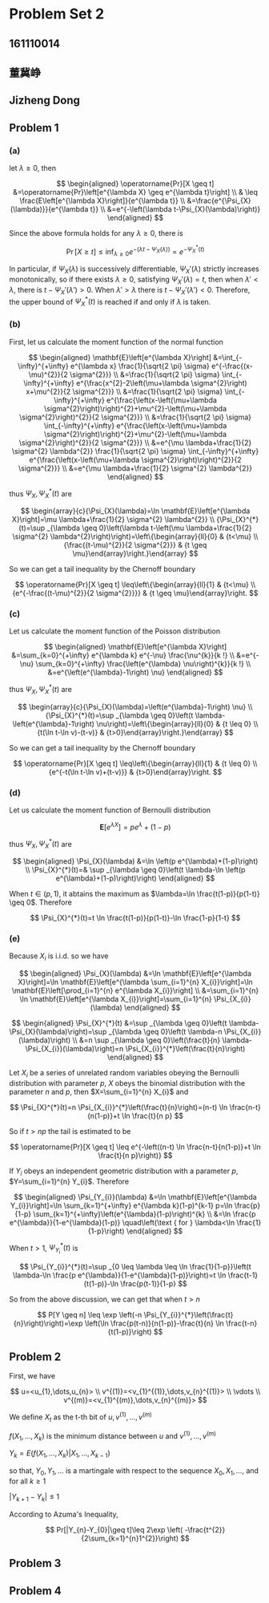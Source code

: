 
# Problem Set 2
## 161110014   
## 董冀峥  
## Jizheng Dong  
## Problem 1



### (a)


let $\lambda \geq 0$, then

$$
\begin{aligned} \operatorname{Pr}[X \geq t] &=\operatorname{Pr}\left[e^{\lambda X} \geq e^{\lambda t}\right] \\ & \leq \frac{E\left[e^{\lambda X}\right]}{e^{\lambda t}} \\ &=\frac{e^{\Psi_{X}(\lambda)}}{e^{\lambda t}} \\ &=e^{-\left(\lambda t-\Psi_{X}(\lambda)\right)} \end{aligned}
$$

Since the above formula holds for any $\lambda \geq 0$, there is


$$
\operatorname{Pr}[X \geq t] \leq \inf _{\lambda \geq 0} e^{-\left(\lambda t-\Psi_{X}(\lambda)\right)}=e^{-\Psi_{X}^{*}(t)}
$$

In particular, if $\Psi_{X}(\lambda)$ is successively differentiable, $\Psi_{X}'(\lambda)$ strictly increases monotonically, so if there exists $\lambda \geq 0$, satisfying $\Psi_{X}'(\lambda) = t$, then when $\lambda '< \lambda$, there is $t− \Psi_{X}'(\lambda ') > 0$. 
When $\lambda '> \lambda$ there is $t− \Psi_{X}'(\lambda ') < 0$. Therefore, the upper bound of $\Psi_{X}^{*}(t)$ is reached if and only if $λ$ is taken.

### (b)
First, let us calculate the moment function of the normal function

$$
\begin{aligned} \mathbf{E}\left[e^{\lambda X}\right] &=\int_{-\infty}^{+\infty} e^{\lambda x} \frac{1}{\sqrt{2 \pi} \sigma} e^{-\frac{(x-\mu)^{2}}{2 \sigma^{2}}} \\ &=\frac{1}{\sqrt{2 \pi} \sigma} \int_{-\infty}^{+\infty} e^{\frac{x^{2}-2\left(\mu+\lambda \sigma^{2}\right) x+\mu^{2}}{2 \sigma^{2}}} \\ &=\frac{1}{\sqrt{2 \pi} \sigma} \int_{-\infty}^{+\infty} e^{\frac{\left(x-\left(\mu+\lambda \sigma^{2}\right)\right)^{2}+\mu^{2}-\left(\mu+\lambda \sigma^{2}\right)^{2}}{2 \sigma^{2}}} \\ &=\frac{1}{\sqrt{2 \pi} \sigma} \int_{-\infty}^{+\infty} e^{\frac{\left(x-\left(\mu+\lambda \sigma^{2}\right)\right)^{2}+\mu^{2}-\left(\mu+\lambda \sigma^{2}\right)^{2}}{2 \sigma^{2}}} \\ &=e^{\mu \lambda+\frac{1}{2} \sigma^{2} \lambda^{2}} \frac{1}{\sqrt{2 \pi} \sigma} \int_{-\infty}^{+\infty} e^{\frac{\left(x-\left(\mu+\lambda \sigma^{2}\right)\right)^{2}}{2 \sigma^{2}}} \\ &=e^{\mu \lambda+\frac{1}{2} \sigma^{2} \lambda^{2}} \end{aligned}
$$

thus $\Psi_{X}, \Psi_{X}^{*}(t)$ are

$$
\begin{array}{c}{\Psi_{X}(\lambda)=\ln \mathbf{E}\left[e^{\lambda X}\right]=\mu \lambda+\frac{1}{2} \sigma^{2} \lambda^{2}} 
\\ 
{\Psi_{X}^{*}(t)=\sup _{\lambda \geq 0}\left(\lambda t-\left(\mu \lambda+\frac{1}{2} \sigma^{2} \lambda^{2}\right)\right)=\left\{\begin{array}{ll}{0} & {t<\mu} \\ {\frac{(t-\mu)^{2}}{2 \sigma^{2}}} & {t \geq \mu}\end{array}\right.}\end{array}
$$

So we can get a tail inequality by the Chernoff boundary

$$
\operatorname{Pr}[X \geq t] \leq\left\{\begin{array}{ll}{1} & {t<\mu} \\ {e^{-\frac{(t-\mu)^{2}}{2 \sigma^{2}}}} & {t \geq \mu}\end{array}\right.
$$

### (c)

Let us calculate the moment function of the Poisson distribution

$$
\begin{aligned} \mathbf{E}\left[e^{\lambda X}\right] &=\sum_{k=0}^{+\infty} e^{\lambda k} e^{-\nu} \frac{\nu^{k}}{k !} \\ &=e^{-\nu} \sum_{k=0}^{+\infty} \frac{\left(e^{\lambda} \nu\right)^{k}}{k !} \\ &=e^{\left(e^{\lambda}-1\right) \nu} \end{aligned}
$$

thus $\Psi_{X}, \Psi_{X}^{*}(t)$ are

$$
\begin{array}{c}{\Psi_{X}(\lambda)=\left(e^{\lambda}-1\right) \nu} \\ {\Psi_{X}^{*}(t)=\sup _{\lambda \geq 0}\left(t \lambda-\left(e^{\lambda}-1\right) \nu\right)=\left\{\begin{array}{ll}{0} & {t \leq 0} \\ {t(\ln t-\ln v)-(t-v)} & {t>0}\end{array}\right.}\end{array}
$$

So we can get a tail inequality by the Chernoff boundary

$$
\operatorname{Pr}[X \geq t] \leq\left\{\begin{array}{ll}{1} & {t \leq 0} \\ {e^{-t(\ln t-\ln v)+(t-v)}} & {t>0}\end{array}\right.
$$

### (d)

Let us calculate the moment function of Bernoulli distribution

$$
\mathbf{E}\left[e^{\lambda X}\right]=p e^{\lambda}+(1-p)
$$


thus $\Psi_{X}, \Psi_{X}^{*}(t)$ are

$$
\begin{aligned} \Psi_{X}(\lambda) &=\ln \left(p e^{\lambda}+(1-p)\right) \\ \Psi_{X}^{*}(t)=& \sup _{\lambda \geq 0}\left(t \lambda-\ln \left(p e^{\lambda}+(1-p)\right)\right) \end{aligned}
$$


When $t \in(p, 1)$, it abtains the maximum as $\lambda=\ln \frac{t(1-p)}{p(1-t)} \geq 0$. Therefore

$$
\Psi_{X}^{*}(t)=t \ln \frac{t(1-p)}{p(1-t)}-\ln \frac{1-p}{1-t}
$$

### (e)

Because $X_{i}$ is i.i.d. so we have 

$$
\begin{aligned} \Psi_{X}(\lambda) &=\ln \mathbf{E}\left[e^{\lambda X}\right]=\ln \mathbf{E}\left[e^{\lambda \sum_{i=1}^{n} X_{i}}\right]=\ln \mathbf{E}\left[\prod_{i=1}^{n} e^{\lambda X_{i}}\right] \\ &=\sum_{i=1}^{n} \ln \mathbf{E}\left[e^{\lambda X_{i}}\right]=\sum_{i=1}^{n} \Psi_{X_{i}}(\lambda) 
\end{aligned}
$$

$$
\begin{aligned} \Psi_{X}^{*}(t) &=\sup _{\lambda \geq 0}\left(t \lambda-\Psi_{X}(\lambda)\right)=\sup _{\lambda \geq 0}\left(t \lambda-n \Psi_{X_{i}}(\lambda)\right) \\ &=n \sup _{\lambda \geq 0}\left(\frac{t}{n} \lambda-\Psi_{X_{i}}(\lambda)\right)=n \Psi_{X_{i}}^{*}\left(\frac{t}{n}\right) \end{aligned}
$$

Let $X_{i}$ be a series of unrelated random variables obeying the Bernoulli distribution with parameter $p$, $X$ obeys the binomial distribution with the parameter $n$ and $p$, then $X=\sum_{i=1}^{n} X_{i}$ and

$$
\Psi_{X}^{*}(t)=n \Psi_{X_{i}}^{*}\left(\frac{t}{n}\right)=(n-t) \ln \frac{n-t}{n(1-p)}+t \ln \frac{t}{n p}
$$

So if $t > np$ the tail is estimated to be

$$
\operatorname{Pr}[X \geq t] \leq e^{-\left((n-t) \ln \frac{n-t}{n(1-p)}+t \ln \frac{t}{n p}\right)}
$$





If $Y_{i}$ obeys an independent geometric distribution with a parameter $p$, $Y=\sum_{i=1}^{n} Y_{i}$. Therefore

$$
\begin{aligned} \Psi_{Y_{i}}(\lambda) &=\ln \mathbf{E}\left[e^{\lambda Y_{i}}\right]=\ln \sum_{k=1}^{+\infty} e^{\lambda k}(1-p)^{k-1} p=\ln \frac{p}{1-p} \sum_{k=1}^{+\infty}\left(e^{\lambda}(1-p)\right)^{k} \\ &=\ln \frac{p e^{\lambda}}{1-e^{\lambda}(1-p)} \quad\left(\text { for } \lambda<\ln \frac{1}{1-p}\right) \end{aligned}
$$

When $t > 1$, $\Psi_{Y_{i}}^{*}(t)$ is

$$
\Psi_{Y_{i}}^{*}(t)=\sup _{0 \leq \lambda \leq \ln \frac{1}{1-p}}\left(t \lambda-\ln \frac{p e^{\lambda}}{1-e^{\lambda}(1-p)}\right)=t \ln \frac{t-1}{t(1-p)}-\ln \frac{p(t-1)}{1-p}
$$

So from the above discussion, we can get that when $t > n$

$$
P[Y \geq n] \leq \exp \left(-n \Psi_{Y_{i}}^{*}\left(\frac{t}{n}\right)\right)=\exp \left(\ln \frac{p(t-n)}{n(1-p)}-\frac{t}{n} \ln \frac{t-n}{t(1-p)}\right)
$$




















## Problem 2



First, we have 

$$
u=<u_{1},\dots,u_{n}>
\\
v^{(1)}=<v_{1}^{(1)},\dots,v_{n}^{(1)}>
\\
\vdots
\\
v^{(m)}=<v_{1}^{(m)},\dots,v_{n}^{(m)}>
$$

We define $X_{t}$ as
the t-th bit of $u, v^{(1)}, \dots, v^{(m)}$


$f(X_{1},\dots,X_{k})$ is the minimum distance between $u$ and $v^{(1)}, \dots, v^{(m)}$

$Y_{k}=E(f(X_{1},\dots,X_{k})|X_{1},\dots,X_{k-1})$

so that, $Y_{0},Y_{1},\ldots$ is a martingale with respect to the sequence $X_{0},X_{1},\ldots$, and for all $k\geq 1$

$|Y_{k+1}-Y_{k}|\leq 1$

According to Azuma's Inequality,

$$
Pr[|Y_{n}-Y_{0}|\geq t]\leq 
2\exp \left( -\frac{t^{2}}{2\sum_{k=1}^{n}1^{2}}\right)
$$
## Problem 3



## Problem 4






